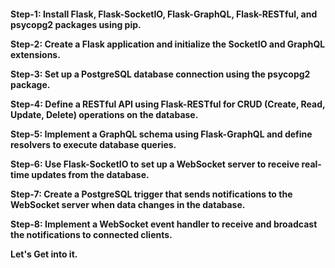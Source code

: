 <H4>
Step-1: Install Flask, Flask-SocketIO, Flask-GraphQL, Flask-RESTful, and psycopg2 packages using pip.

Step-2: Create a Flask application and initialize the SocketIO and GraphQL extensions.

Step-3: Set up a PostgreSQL database connection using the psycopg2 package.

Step-4: Define a RESTful API using Flask-RESTful for CRUD (Create, Read, Update, Delete) operations on the database.

Step-5: Implement a GraphQL schema using Flask-GraphQL and define resolvers to execute database queries.

Step-6: Use Flask-SocketIO to set up a WebSocket server to receive real-time updates from the database.

Step-7: Create a PostgreSQL trigger that sends notifications to the WebSocket server when data changes in the database.

Step-8: Implement a WebSocket event handler to receive and broadcast the notifications to connected clients.

Let's Get into it.

</H4>
